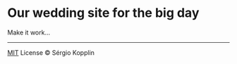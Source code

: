 # Our wedding site for the big day

Make it work...

---

[MIT](http://kopplin.mit-license.org/) License © Sérgio Kopplin
